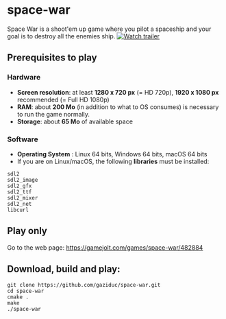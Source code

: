# space-war
Space War is a shoot'em up game where you pilot a spaceship and your goal is to destroy all the enemies ship.
[![Watch trailer](https://img.youtube.com/vi/gADgjABsoNw/0.jpgK)](https://www.youtube.com/watch?v=gADgjABsoNw)

## Prerequisites to play
### Hardware
- **Screen resolution**: at least **1280 x 720 px** (= HD 720p), **1920 x 1080 px** recommended (= Full HD 1080p)
- **RAM**: about **200 Mo** (in addition to what to OS consumes) is necessary to run the game normally.
- **Storage**: about **65 Mo** of available space
### Software
- **Operating System** : Linux 64 bits, Windows 64 bits, macOS 64 bits
- If you are on Linux/macOS, the following **libraries** must be installed:
```
sdl2
sdl2_image
sdl2_gfx
sdl2_ttf
sdl2_mixer
sdl2_net
libcurl
```
## Play only
Go to the web page: https://gamejolt.com/games/space-war/482884
## Download, build and play:
```shell
git clone https://github.com/gaziduc/space-war.git
cd space-war
cmake .
make
./space-war
```
